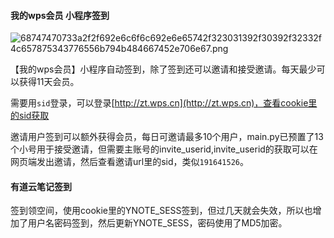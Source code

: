#### 我的wps会员 小程序签到

![68747470733a2f2f692e6c6f6c692e6e65742f323031392f30392f32332f4c657875343776556b794b484667452e706e67.png](https://i.loli.net/2020/05/28/LUhpf2FuoEByw59.png)

【我的wps会员】小程序自动签到，除了签到还可以邀请和接受邀请。每天最少可以获得11天会员。

需要用`sid`登录，可以登录[http://zt.wps.cn](http://zt.wps.cn)，查看cookie里的sid获取

邀请用户签到可以额外获得会员，每日可邀请最多10个用户，main.py已预置了13个小号用于接受邀请，但需要主账号的invite_userid,invite_userid的获取可以在网页端发出邀请，然后查看邀请url里的sid，类似`191641526`。

#### 有道云笔记签到
签到领空间，使用cookie里的YNOTE_SESS签到，但过几天就会失效，所以也增加了用户名密码签到，然后更新YNOTE_SESS，密码使用了MD5加密。

